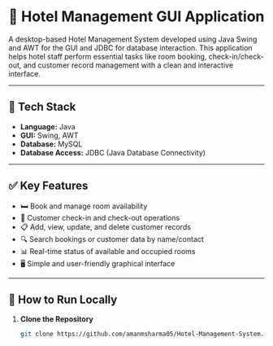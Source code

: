 # 🏨 Hotel Management GUI Application

A desktop-based Hotel Management System developed using Java Swing and AWT for the GUI and JDBC for database interaction. This application helps hotel staff perform essential tasks like room booking, check-in/check-out, and customer record management with a clean and interactive interface.

---

## 🔧 Tech Stack

- **Language:** Java  
- **GUI:** Swing, AWT  
- **Database:** MySQL  
- **Database Access:** JDBC (Java Database Connectivity)

---

## ✅ Key Features

- 🛏️ Book and manage room availability  
- 👤 Customer check-in and check-out operations  
- 📋 Add, view, update, and delete customer records  
- 🔍 Search bookings or customer data by name/contact  
- 📊 Real-time status of available and occupied rooms  
- 🖥️ Simple and user-friendly graphical interface

---

## 🚀 How to Run Locally

1. **Clone the Repository**
   ```bash
   git clone https://github.com/amanmsharma05/Hotel-Management-System.git
